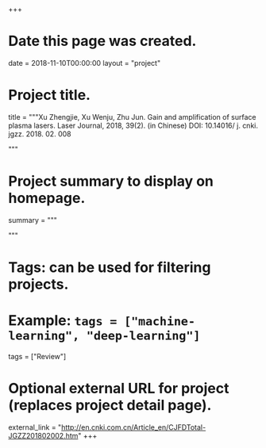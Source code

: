 +++
# Date this page was created.
date = 2018-11-10T00:00:00
layout = "project"

# Project title.
title = """Xu Zhengjie, Xu Wenju, Zhu Jun. Gain and amplification of surface plasma lasers. Laser Journal, 2018, 39(2). (in Chinese) DOI: 10.14016/ j. cnki. jgzz. 2018. 02. 008 

"""

# Project summary to display on homepage.
summary = """

 """

# Tags: can be used for filtering projects.
# Example: `tags = ["machine-learning", "deep-learning"]`
tags = ["Review"]

# Optional external URL for project (replaces project detail page).
external_link = "http://en.cnki.com.cn/Article_en/CJFDTotal-JGZZ201802002.htm"
+++
